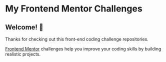 # My Frontend Mentor Challenges

## Welcome! 👋

Thanks for checking out this front-end coding challenge repositories.

[Frontend Mentor](https://www.frontendmentor.io) challenges help you improve your coding skills by building realistic projects.

[This is my frontend mentor account]: (https://www.frontendmentor.io/profile/Anlperr)
